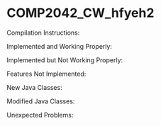 # COMP2042_CW_hfyeh2

Compilation Instructions:

Implemented and Working Properly:

Implemented but Not Working Properly:

Features Not Implemented:

New Java Classes:

Modified Java Classes:

Unexpected Problems: